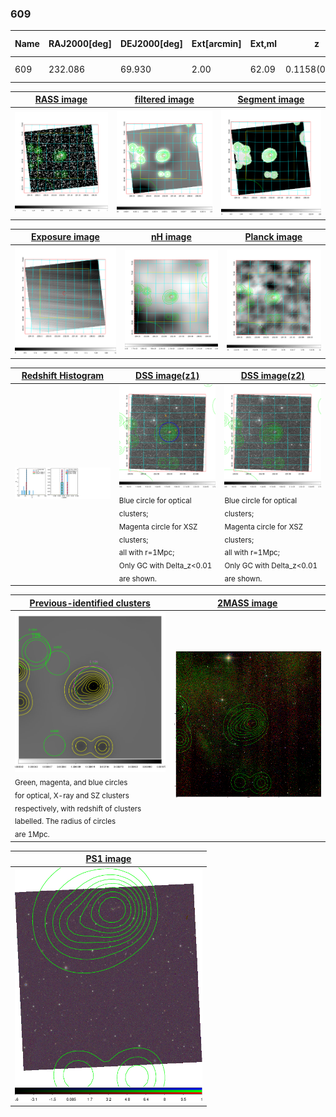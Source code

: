 <div STYLE="page-break-after: always;"></div>

### 609

|Name|RAJ2000[deg]|DEJ2000[deg] |Ext[arcmin]| Ext,ml | z | z_src| C|GC(XSZ,Delta_z<0.01)| GC(OPT,Delta_z<0.01)|GC| R_sig[arcmin] | R500[arcmin] | R500[Mpc]| CRsig[c/s] | CR500[c/s] |L500[1E44 erg/s]|F500[1E-12 erg/s/cm^2]| M500[1E14 Msun]|Tx[keV]|Cnt_sig|Beta|Rc[arcmin]|Comment|Alias|
|---|---|---|---|---|---|------|---|--------|---------|----------|---|---|---|---|---|---|---|---|---|---|---|---|---|---|
|609| 232.086| 69.930| 2.00| 62.09| 0.1158(0.005)| z1, z_xsz| B| MCXC| N, W, Zw| MCXC, N, W| 9.288| 6.604| 0.831| 0.114(0.019)| 0.109(0.018)| 0.727(0.066)| 2.095(0.191)| 1.83(0.08)| 3.22(0.09)| 159.2| 0.933(-0.084+0.049)| 4.264(-0.474+0.357)| -| k222|

|[RASS image](../image/609/609_img.pdf)|[filtered image](../image/609/609_fil.pdf)|[Segment image](../image/609/609_seg.pdf)|
|-------------------|--------------------|-------------------|
| <img src="../image/609/609_img.png" width="300">  | <img src="../image/609/609_fil.png" width="300">   | <img src="../image/609/609_seg.png" width="300">  |

|[Exposure image](../image/609/609_mex.pdf)| [nH image](../image/609/609_nh.pdf)| [Planck image](../image/609/609_p.pdf)|
|-------------------|--------------------|-------------------|
|<img src="../image/609/609_mex.png" width="300">   | <img src="../image/609/609_nh.png" width="300">    | <img src="../image/609/609_p.png" width="300"> |

|[Redshift Histogram](../image/609/609_zg.pdf) | [DSS image(z1)](../image/609/609_dss_z1.pdf)      |  [DSS image(z2)](../image/609/609_dss_z2.pdf)    |
|-------------------|--------------------|-------------------|
|<img src="../image/609/609_zg.png" width="300"> |<img src="../image/609/609_dss_z1.png" width="300"> <sub><br>Blue circle for optical clusters; <br>Magenta circle for XSZ clusters; <br>all with r=1Mpc; <br>Only GC with Delta_z<0.01 are shown. </sub>| <img src="../image/609/609_dss_z2.png" width="300"><sub><br>Blue circle for optical clusters; <br>Magenta circle for XSZ clusters; <br>all with r=1Mpc; <br>Only GC with Delta_z<0.01 are shown. </sub> |

|[Previous-identified clusters](../image/609/609_gc.pdf) | [2MASS image](../image/609/609_2mass.pdf)      |
|-------------------|-------------------|
|<img src=../image/609/609_gc.png width="300"> <br><sub>Green, magenta, and blue circles <br>for optical, X-ray and SZ clusters <br>respectively, with redshift of clusters <br>labelled. The radius of circles <br>are 1Mpc.</sub>|<img src="../image/609/609_2mass.png" width="300">  |

|[PS1 image](../image/609/609_ps1.pdf)            |
|-------------------|
| <img src="../image/609/609_ps1.png" width="300">  |
